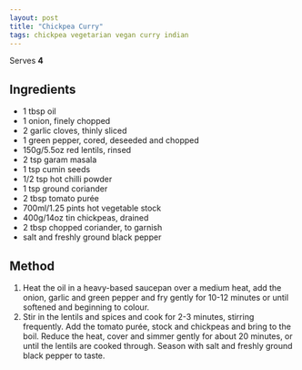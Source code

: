 ```yaml
---
layout: post
title: "Chickpea Curry"
tags: chickpea vegetarian vegan curry indian
---
```


Serves **4**

## Ingredients

* 1 tbsp oil
* 1 onion, finely chopped
* 2 garlic cloves, thinly sliced
* 1 green pepper, cored, deseeded and chopped
* 150g/5.5oz red lentils, rinsed
* 2 tsp garam masala
* 1 tsp cumin seeds
* 1/2 tsp hot chilli powder
* 1 tsp ground coriander
* 2 tbsp tomato purée
* 700ml/1.25 pints hot vegetable stock
* 400g/14oz tin chickpeas, drained
* 2 tbsp chopped coriander, to garnish
* salt and freshly ground black pepper

## Method

1. Heat the oil in a heavy-based saucepan over a medium heat, add the onion, garlic and green
   pepper and fry gently for 10-12 minutes or until softened and beginning to colour.
2. Stir in the lentils and spices and cook for 2-3 minutes, stirring frequently. Add the tomato
   purée, stock and chickpeas and bring to the boil. Reduce the heat, cover and simmer gently for
   about 20 minutes, or until the lentils are cooked through. Season with salt and freshly ground
   black pepper to taste.

